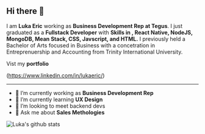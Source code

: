 ## Hi there 👋

I am **Luka Eric** working as **Business Development Rep at Tegus**. I just graduated as a **Fullstack Developer** with **Skills in , React Native, NodeJS, MongoDB, Mean Stack, CSS, Javscript, and HTML.** I previously held a Bachelor of Arts focused in Business with a concetration in Entreprenuership and Accounting from Trinity International University.

Vist my **portfolio**

(https://www.linkedin.com/in/lukaeric/)

---

- 🔭 I’m currently working as **Business Development Rep**
- 🌱 I’m currently learning **UX Design**
- 👯 I’m looking to meet backend devs
- 💬 Ask me about **Sales Methologies**

![Luka's github stats](https://github-readme-stats.vercel.app/api?username=lukaeric14&show_icons=true&hide_border=true&theme=dark)
